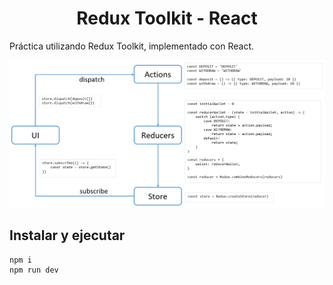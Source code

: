 <h1 align="center">Redux Toolkit - React</h1>

Práctica utilizando Redux Toolkit, implementado con React.

![Redux](public/redux.png)

## Instalar y ejecutar

```bash
npm i
npm run dev
```